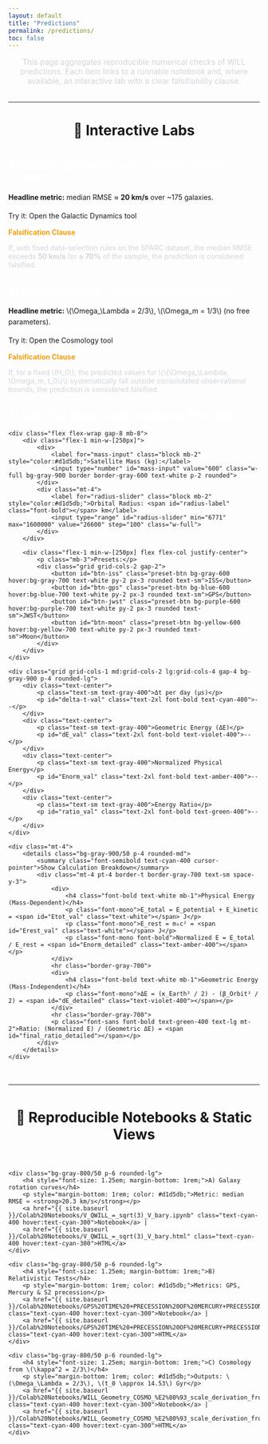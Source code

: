 ```yaml
---
layout: default
title: "Predictions"
permalink: /predictions/
toc: false
---
```


<div class="markdown-content">

<p style="font-size: 1.1em; text-align: center; max-width: 700px; margin: 1rem auto 2rem auto; color: #d1d5db;">
    This page aggregates reproducible numerical checks of WILL predictions. Each item links to a runnable notebook and, where available, an interactive lab with a clear falsifiability clause.
</p>

<hr style="border-color: #374151; margin: 2rem 0;">

<h2 style="font-size: 2em; text-align: center; margin-bottom: 2.5rem;">🧪 Interactive Labs</h2>

<div class="bg-gray-800/50 p-6 rounded-lg border-l-4" style="border-color: #3498db; margin-bottom: 2rem;">
    <h3 style="color: #fff; font-size: 1.5em; margin-bottom: 1rem;">1) Galactic Dynamics Lab — SPARC rotation curves</h3>
    <p style="margin-bottom: 1rem; line-height: 1.6;">
        <strong>Headline metric:</strong> median RMSE ≈ <strong>20 km/s</strong> over ~175 galaxies.
    </p>
    <a href="{{ site.baseurl }}/calculator/" class="bg-blue-600 hover:bg-blue-700 text-white font-bold py-2 px-4 rounded inline-block" style="text-decoration: none; margin-bottom: 1.5rem;">
        Try it: Open the Galactic Dynamics tool
    </a>
    <div class="bg-gray-900/70 border border-amber-500/50 rounded-md p-4" style="margin-top: 1rem;">
        <p style="font-weight: bold; color: #f59e0b; margin-bottom: 0.5rem;">Falsification Clause</p>
        <p style="color: #d1d5db;">
            If, with fixed data-selection rules on the SPARC dataset, the median RMSE exceeds <strong>50 km/s</strong> for <strong>≥ 70%</strong> of the sample, the prediction is considered falsified.
        </p>
    </div>
</div>

<div class="bg-gray-800/50 p-6 rounded-lg border-l-4" style="border-color: #8e44ad; margin-bottom: 2rem;">
    <h3 style="color: #fff; font-size: 1.5em; margin-bottom: 1rem;">2) Cosmology Lab — background cosmology</h3>
    <p style="margin-bottom: 1rem; line-height: 1.6;">
        <strong>Headline metric:</strong> \(\Omega_\Lambda = 2/3\), \(\Omega_m = 1/3\) (no free parameters).
    </p>
    <a href="{{ site.baseurl }}/cosmology.html" class="bg-purple-700 hover:bg-purple-800 text-white font-bold py-2 px-4 rounded inline-block" style="text-decoration: none; margin-bottom: 1.5rem;">
        Try it: Open the Cosmology tool
    </a>
    <div class="bg-gray-900/70 border border-amber-500/50 rounded-md p-4" style="margin-top: 1rem;">
        <p style="font-weight: bold; color: #f59e0b; margin-bottom: 0.5rem;">Falsification Clause</p>
        <p style="color: #d1d5db;">
            If, for a fixed \(H_0\), the predicted values for \(\{\Omega_\Lambda, \Omega_m, t_0\}\) systematically fall outside consolidated observational bounds, the prediction is considered falsified.
        </p>
    </div>
</div>

<!-- =======================
     3) LAB 3 (REPLACEMENT)
     ======================= -->
<div class="bg-gray-800/50 p-6 rounded-lg border-l-4" style="border-color: #27ae60; margin-bottom: 2rem;">
    <h3 style="color: #fff; font-size: 1.5em; margin-bottom: 1rem;">3) Lab: The Mass-Scale Invariance Principle</h3>

    <div class="flex flex-wrap gap-8 mb-8">
        <div class="flex-1 min-w-[250px]">
            <div>
                <label for="mass-input" class="block mb-2" style="color:#d1d5db;">Satellite Mass (kg):</label>
                <input type="number" id="mass-input" value="600" class="w-full bg-gray-900 border border-gray-600 text-white p-2 rounded">
            </div>
            <div class="mt-4">
                <label for="radius-slider" class="block mb-2" style="color:#d1d5db;">Orbital Radius: <span id="radius-label" class="font-bold"></span> km</label>
                <input type="range" id="radius-slider" min="6771" max="1600000" value="26600" step="100" class="w-full">
            </div>
        </div>

        <div class="flex-1 min-w-[250px] flex flex-col justify-center">
            <p class="mb-3">Presets:</p>
            <div class="grid grid-cols-2 gap-2">
                <button id="btn-iss" class="preset-btn bg-gray-600 hover:bg-gray-700 text-white py-2 px-3 rounded text-sm">ISS</button>
                <button id="btn-gps" class="preset-btn bg-blue-600 hover:bg-blue-700 text-white py-2 px-3 rounded text-sm">GPS</button>
                <button id="btn-jwst" class="preset-btn bg-purple-600 hover:bg-purple-700 text-white py-2 px-3 rounded text-sm">JWST</button>
                <button id="btn-moon" class="preset-btn bg-yellow-600 hover:bg-yellow-700 text-white py-2 px-3 rounded text-sm">Moon</button>
            </div>
        </div>
    </div>

    <div class="grid grid-cols-1 md:grid-cols-2 lg:grid-cols-4 gap-4 bg-gray-900 p-4 rounded-lg">
        <div class="text-center">
            <p class="text-sm text-gray-400">Δt per day (μs)</p>
            <p id="delta-t-val" class="text-2xl font-bold text-cyan-400">--</p>
        </div>
        <div class="text-center">
            <p class="text-sm text-gray-400">Geometric Energy (ΔE)</p>
            <p id="dE_val" class="text-2xl font-bold text-violet-400">--</p>
        </div>
        <div class="text-center">
            <p class="text-sm text-gray-400">Normalized Physical Energy</p>
            <p id="Enorm_val" class="text-2xl font-bold text-amber-400">--</p>
        </div>
        <div class="text-center">
            <p class="text-sm text-gray-400">Energy Ratio</p>
            <p id="ratio_val" class="text-2xl font-bold text-green-400">--</p>
        </div>
    </div>

    <div class="mt-4">
        <details class="bg-gray-900/50 p-4 rounded-md">
            <summary class="font-semibold text-cyan-400 cursor-pointer">Show Calculation Breakdown</summary>
            <div class="mt-4 pt-4 border-t border-gray-700 text-sm space-y-3">
                <div>
                    <h4 class="font-bold text-white mb-1">Physical Energy (Mass-Dependent)</h4>
                    <p class="font-mono">E_total = E_potential + E_kinetic = <span id="Etot_val" class="text-white"></span> J</p>
                    <p class="font-mono">E_rest = m₀c² = <span id="Erest_val" class="text-white"></span> J</p>
                    <p class="font-mono font-bold">Normalized E = E_total / E_rest = <span id="Enorm_detailed" class="text-amber-400"></span></p>
                </div>
                <hr class="border-gray-700">
                <div>
                    <h4 class="font-bold text-white mb-1">Geometric Energy (Mass-Independent)</h4>
                    <p class="font-mono">ΔE = (κ_Earth² / 2) - (β_Orbit² / 2) = <span id="dE_detailed" class="text-violet-400"></span></p>
                </div>
                <hr class="border-gray-700">
                <p class="font-sans font-bold text-green-400 text-lg mt-2">Ratio: (Normalized E) / (Geometric ΔE) = <span id="final_ratio_detailed"></span></p>
            </div>
        </details>
    </div>
</div>

<script>
// LAB 3 script
document.addEventListener('DOMContentLoaded', () => {
    // === DOM Elements ===
    const massInput = document.getElementById('mass-input');
    const slider = document.getElementById('radius-slider');
    const radiusLabel = document.getElementById('radius-label');

    const deltaTVal = document.getElementById('delta-t-val');
    const dE_val = document.getElementById('dE_val');
    const Enorm_val = document.getElementById('Enorm_val');
    const ratio_val = document.getElementById('ratio_val');

    const Etot_val = document.getElementById('Etot_val');
    const Erest_val = document.getElementById('Erest_val');
    const dE_detailed = document.getElementById('dE_detailed');
    const Enorm_detailed = document.getElementById('Enorm_detailed');
    const final_ratio_detailed = document.getElementById('final_ratio_detailed');

    // Buttons
    const btnIss = document.getElementById('btn-iss');
    const btnGps = document.getElementById('btn-gps');
    const btnJwst = document.getElementById('btn-jwst');
    const btnMoon = document.getElementById('btn-moon');

    // === Physical Constants ===
    const G = 6.67430e-11;
    const M_earth = 5.97219e24;
    const R_earth_m = 6371000;
    const c = 299792458;
    const seconds_per_day = 86400;
    const GM = G * M_earth;

    // === Presets [mass (kg), orbital radius (km)] ===
    const presets = {
        iss:  { mass: 450000,    radius: 6786 },     // ~415 km altitude
        gps:  { mass: 600,       radius: 26600 },    // ~20200 km altitude
        jwst: { mass: 6161,      radius: 1500000 },  // L2 point from Earth
        moon: { mass: 7.347e22,  radius: 384748 }    // Moon
    };

    // === Core Calculation Function ===
    function calculate(radius_m, mass_sat) {
        // --- Satellite Parameters ---
        const v_sat = Math.sqrt(GM / radius_m);
        const beta_sq_sat = (v_sat / c) ** 2;

        // --- Earth Observer Parameters ---
        const kappa_sq_earth = (2 * GM) / (R_earth_m * c ** 2);

        // --- 1. Relativistic Time Dilation (GR + SR) ---
        const kappa_sq_sat = (2 * GM) / (radius_m * c ** 2);
        const gr_factor = (1 / Math.sqrt(1 - kappa_sq_earth)) - (1 / Math.sqrt(1 - kappa_sq_sat));
        const sr_factor = (1 / Math.sqrt(1 - beta_sq_sat)) - 1;
        const total_delta_t = (gr_factor - sr_factor) * seconds_per_day * 1e6;

        // --- 2. Geometric Energy (WILL) ---
        const delta_E_geom = 0.5 * (kappa_sq_earth - beta_sq_sat);

        // --- 3. Physical Energy (Classical Mechanics & Normalization) ---
        const E_potential = (-GM * mass_sat / radius_m) - (-GM * mass_sat / R_earth_m);
        const E_kinetic = 0.5 * mass_sat * v_sat ** 2;
        const E_total = E_potential + E_kinetic;
        const E_rest = mass_sat * c ** 2;
        const E_norm_phys = (E_rest > 0) ? E_total / E_rest : 0;

        // --- 4. Final Ratio ---
        const final_ratio = (delta_E_geom !== 0) ? E_norm_phys / delta_E_geom : 0;

        return { total_delta_t, delta_E_geom, E_norm_phys, final_ratio, E_total, E_rest };
    }

    // === UI Update Function ===
    function updateUI() {
        const r_km = parseFloat(slider.value);
        const m_sat = parseFloat(massInput.value);

        if (isNaN(r_km) || isNaN(m_sat) || m_sat <= 0) return;

        radiusLabel.textContent = Math.round(r_km).toLocaleString();
        const results = calculate(r_km * 1000, m_sat);

        // Update main readouts
        deltaTVal.textContent = results.total_delta_t.toFixed(2);
        dE_val.textContent = results.delta_E_geom.toExponential(4);
        Enorm_val.textContent = results.E_norm_phys.toExponential(4);
        ratio_val.textContent = results.final_ratio.toFixed(8);

        // Update detailed breakdown
        Etot_val.textContent = results.E_total.toExponential(4);
        Erest_val.textContent = results.E_rest.toExponential(4);
        dE_detailed.textContent = results.delta_E_geom.toExponential(6);
        Enorm_detailed.textContent = results.E_norm_phys.toExponential(6);
        final_ratio_detailed.textContent = results.final_ratio.toFixed(12);
    }

    function setPreset(preset) {
        massInput.value = preset.mass;
        slider.value = preset.radius;
        // Adjust slider range to ensure preset is within bounds
        slider.min = Math.min(6771, Math.floor(preset.radius * 0.1)).toString();
        slider.max = Math.max(1600000, Math.floor(preset.radius * 1.2)).toString();
        updateUI();
    }

    // === Event Listeners ===
    slider.addEventListener('input', updateUI);
    massInput.addEventListener('input', updateUI);

    btnIss.addEventListener('click', () => setPreset(presets.iss));
    btnGps.addEventListener('click', () => setPreset(presets.gps));
    btnJwst.addEventListener('click', () => setPreset(presets.jwst));
    btnMoon.addEventListener('click', () => setPreset(presets.moon));

    // Initialisation
    setPreset(presets.gps);
});
</script>

<hr style="border-color: #374151; margin: 3rem 0;">

<h2 style="font-size: 2em; text-align: center; margin-bottom: 2.5rem;">📄 Reproducible Notebooks & Static Views</h2>

<div style="display: grid; grid-template-columns: repeat(auto-fit, minmax(300px, 1fr)); gap: 1.5rem;">

    <div class="bg-gray-800/50 p-6 rounded-lg">
        <h4 style="font-size: 1.25em; margin-bottom: 1rem;">A) Galaxy rotation curves</h4>
        <p style="margin-bottom: 1rem; color: #d1d5db;">Metric: median RMSE ≈ <strong>20.3 km/s</strong></p>
        <a href="{{ site.baseurl }}/Colab%20Notebooks/V_QWILL_=_sqrt(3)_V_bary.ipynb" class="text-cyan-400 hover:text-cyan-300">Notebook</a> | 
        <a href="{{ site.baseurl }}/Colab%20Notebooks/V_QWILL_=_sqrt(3)_V_bary.html" class="text-cyan-400 hover:text-cyan-300">HTML</a>
    </div>

    <div class="bg-gray-800/50 p-6 rounded-lg">
        <h4 style="font-size: 1.25em; margin-bottom: 1rem;">B) Relativistic Tests</h4>
        <p style="margin-bottom: 1rem; color: #d1d5db;">Metrics: GPS, Mercury & S2 precession</p>
        <a href="{{ site.baseurl }}/Colab%20Notebooks/GPS%20TIME%20+PRECESSION%20OF%20MERCURY+PRECESSION%20OF%20S2%20STAR+CONSERVATION%20LAW+RELATIVISTIC%20CORRECTION.ipynb" class="text-cyan-400 hover:text-cyan-300">Notebook</a> | 
        <a href="{{ site.baseurl }}/Colab%20Notebooks/GPS%20TIME%20+PRECESSION%20OF%20MERCURY+PRECESSION%20OF%20S2%20STAR+CONSERVATION%20LAW+RELATIVISTIC%20CORRECTION.html" class="text-cyan-400 hover:text-cyan-300">HTML</a>
    </div>

    <div class="bg-gray-800/50 p-6 rounded-lg">
        <h4 style="font-size: 1.25em; margin-bottom: 1rem;">C) Cosmology from \(\kappa^2 = 2/3\)</h4>
        <p style="margin-bottom: 1rem; color: #d1d5db;">Outputs: \(\Omega_\Lambda = 2/3\), \(t_0 \approx 14.53\) Gyr</p>
        <a href="{{ site.baseurl }}/Colab%20Notebooks/WILL_Geometry_COSMO_%E2%80%93_scale_derivation_from_%CE%BA%C2%B2_=_2_3_.ipynb" class="text-cyan-400 hover:text-cyan-300">Notebook</a> |
        <a href="{{ site.baseurl }}/Colab%20Notebooks/WILL_Geometry_COSMO_%E2%80%93_scale_derivation_from_%CE%BA%C2%B2_=_2_3_.html" class="text-cyan-400 hover:text-cyan-300">HTML</a>
    </div>
</div>

</div>
